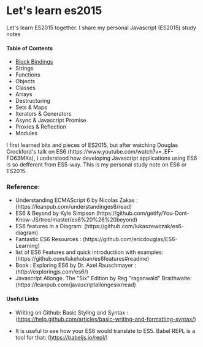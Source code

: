<h1>Let's learn es2015</h1>

<p>Let's learn ES2015 together. I share my personal Javascript (ES2015) study notes</p>

<h4>Table of Contents</h4>

- [Block Bindings](https://github.com/innocodive/lets-learn-es2015/blob/master/Block-binding.md)
- Strings
- Functions
- Objects
- Classes
- Arrays
- Destructuring
- Sets & Maps
- Iterators & Generators
- Async & Javascript Promise
- Proxies & Reflection
- Modules
 

<p> I first learned bits and pieces of ES2015, but after watching Douglas Crockford's talk on ES6 (https://www.youtube.com/watch?v=_EF-FO63MXs), I understood how developing Javascript applications using ES6 is so defferent from ES5-way. This is my personal study note on ES6 or ES2015.</p>

 <h3>Reference:</h3>
 <ul>
 <li>Understanding ECMAScript 6 by Nicolas Zakas : (https://leanpub.com/understandinges6/read)</li>
 <li>ES6 & Beyond by Kyle Simpson (https://github.com/getify/You-Dont-Know-JS/tree/master/es6%20%26%20beyond)</li>
 <li>ES6 features in a Diagram: (https://github.com/lukaszewczak/es6-diagram)</li>
 <li>Fantastic ES6 Resources : (https://github.com/ericdouglas/ES6-Learning)</li>
 <li>list of ES6 Features and quick introductiion with examples: (https://github.com/lukehoban/es6features#readme)</li>
 <li>Book : Exploring ES6 by Dr. Axel Rauschmayer : (http://exploringjs.com/es6/)</li>
 <li>Javascript Allonge. The "Six" Edition by Reg "raganwald" Braithwaite: (https://leanpub.com/javascriptallongesix/read)</li>
 </ul>

 <h4>Useful Links</h4>

- Writing on Github: Basic Styling and Syntax : (https://help.github.com/articles/basic-writing-and-formatting-syntax/)

- It is useful to see how your ES6 would translate to ES5. Babel REPL is a tool for that: (https://babeljs.io/repl/)
